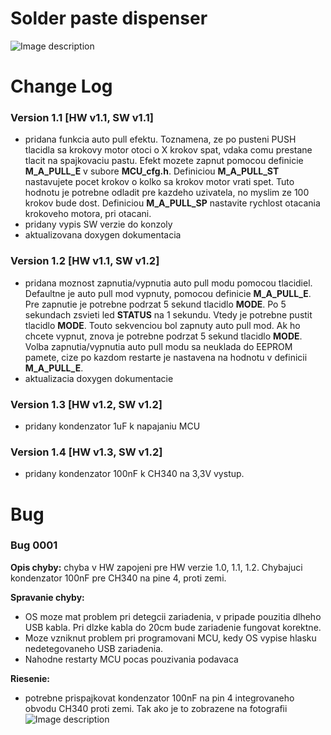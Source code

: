 # Solder paste dispenser

![Image description](FOTO/IMG_20200416_170805_621.jpg)

# Change Log

### Version 1.1 [HW v1.1, SW v1.1]
- pridana funkcia auto pull efektu. Toznamena, ze po pusteni PUSH tlacidla sa krokovy motor otoci o X krokov spat, vdaka comu prestane tlacit na spajkovaciu pastu. Efekt mozete zapnut pomocou definicie **M_A_PULL_E** v subore **MCU_cfg.h**.  Definiciou **M_A_PULL_ST** nastavujete pocet krokov o kolko sa krokov motor vrati spet. Tuto hodnotu je potrebne odladit pre kazdeho uzivatela, no myslim ze 100 krokov bude dost. Definiciou **M_A_PULL_SP** nastavite rychlost otacania krokoveho motora, pri otacani.
- pridany vypis SW verzie do konzoly
- aktualizovana doxygen dokumentacia

### Version 1.2 [HW v1.1, SW v1.2]
- pridana moznost zapnutia/vypnutia auto pull modu pomocou tlacidiel.  Defaultne je auto pull mod vypnuty, pomocou definicie **M_A_PULL_E**. Pre zapnutie je potrebne podrzat 5 sekund tlacidlo **MODE**. Po 5 sekundach zsvieti led **STATUS** na 1 sekundu. Vtedy je potrebne pustit tlacidlo **MODE**. Touto sekvenciou bol zapnuty auto pull mod. Ak ho chcete vypnut, znova je potrebne podrzat 5 sekund tlacidlo  **MODE**. Volba zapnutia/vypnutia auto pull modu sa neuklada do EEPROM pamete, cize po kazdom restarte je nastavena na hodnotu v definicii **M_A_PULL_E**.
- aktualizacia doxygen dokumentacie

### Version 1.3 [HW v1.2, SW v1.2]
- pridany kondenzator 1uF k napajaniu MCU

### Version 1.4 [HW v1.3, SW v1.2]
- pridany kondenzator 100nF k CH340 na 3,3V vystup.

# Bug

### Bug 0001
**Opis chyby:** 
chyba v HW zapojeni pre HW verzie 1.0, 1.1, 1.2. Chybajuci kondenzator 100nF pre CH340 na pine 4, proti zemi.

**Spravanie chyby:**
- OS moze mat problem pri detegcii zariadenia, v pripade pouzitia dlheho USB kabla. Pri dlzke kabla do 20cm bude zariadenie fungovat korektne.
- Moze vzniknut problem pri programovani MCU, kedy OS vypise hlasku nedetegovaneho USB zariadenia.
- Nahodne restarty MCU pocas pouzivania podavaca

**Riesenie:**
- potrebne prispajkovat kondenzator 100nF na pin 4 integrovaneho obvodu CH340 proti zemi. Tak ako je to zobrazene na fotografii
![Image description](FOTO/bug0001/DSCF6063.png)
